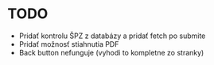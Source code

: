 # TODO
* Pridať kontrolu ŠPZ z databázy a pridať fetch po submite
* Pridať možnosť stiahnutia PDF
* Back button nefunguje (vyhodi to kompletne zo stranky)